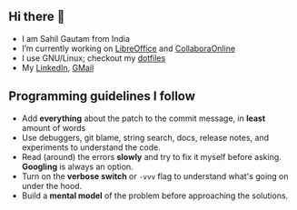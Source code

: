## Hi there 👋

- I am Sahil Gautam from India
- I’m currently working on [LibreOffice] and [CollaboraOnline]
- I use GNU/Linux; checkout my [dotfiles]
- My [LinkedIn], [GMail]

[dotfiles]: https://github.com/printfdebugging/dotfiles
[LibreOffice]: https://gerrit.libreoffice.org/q/owner:sahil.gautam.extern@allotropia.de
[CollaboraOnline]: https://collaboraonline.github.io/
[LinkedIn]: https://linkedin.com/in/printfdebugging
[Github]: https://github.com/printfdebugging
[GMail]: mailto:printfdebugging@gmail.com

## Programming guidelines I follow
- Add **everything** about the patch to the commit message, in **least** amount of words
- Use debuggers, git blame, string search, docs, release notes, and experiments to understand the code.
- Read (around) the errors **slowly** and try to fix it myself before asking. **Googling** is always an option.
- Turn on the **verbose switch** or `-vvv` flag to understand what's going on under the hood.
- Build a **mental model** of the problem before approaching the solutions.

<!-- also check release notes -->
<!---->
<!-- mental model of the code comes first, refactors/fixes follow -->
<!-- start reviewing others patches -->
<!---->
<!-- to correct language, listen to yourself speaking -->
<!---->
<!-- libo -->
<!--     - notebookbar dropdown -->
<!--     - deadlocks -->
<!--     - welding -->
<!---->
<!-- ask ai to ask more questions -->
<!-- body and workouts, fitter fuller skinnier muscular -->
<!-- create an 8 bit computer on your own -->
<!-- first scope out the existing codebase before wirtiing something of hyour own -->
